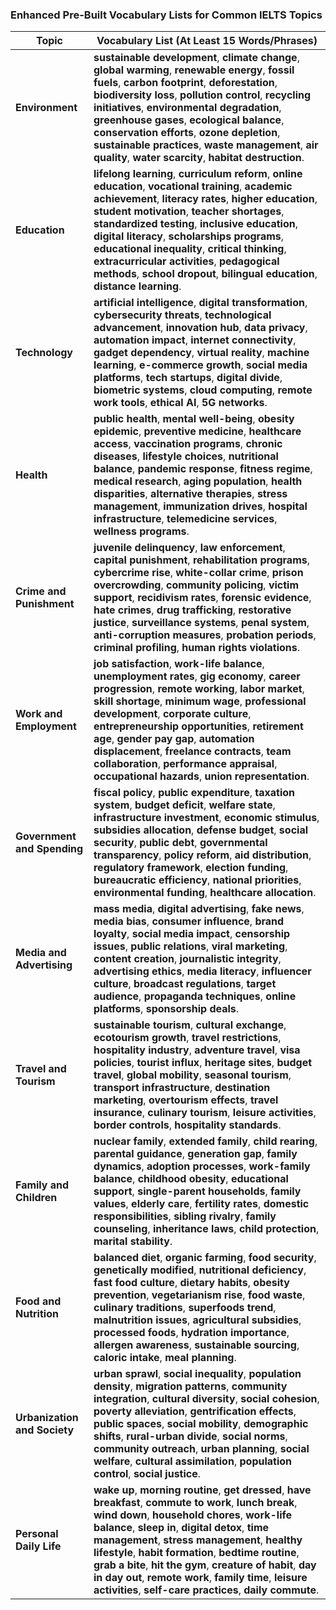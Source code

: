 ### Enhanced Pre-Built Vocabulary Lists for Common IELTS Topics



| Topic | Vocabulary List (At Least 15 Words/Phrases) |
|-------|---------------------------------------------|
| **Environment** | **sustainable development**, **climate change**, **global warming**, **renewable energy**, **fossil fuels**, **carbon footprint**, **deforestation**, **biodiversity loss**, **pollution control**, **recycling initiatives**, **environmental degradation**, **greenhouse gases**, **ecological balance**, **conservation efforts**, **ozone depletion**, **sustainable practices**, **waste management**, **air quality**, **water scarcity**, **habitat destruction**. |
| **Education** | **lifelong learning**, **curriculum reform**, **online education**, **vocational training**, **academic achievement**, **literacy rates**, **higher education**, **student motivation**, **teacher shortages**, **standardized testing**, **inclusive education**, **digital literacy**, **scholarships programs**, **educational inequality**, **critical thinking**, **extracurricular activities**, **pedagogical methods**, **school dropout**, **bilingual education**, **distance learning**. |
| **Technology** | **artificial intelligence**, **digital transformation**, **cybersecurity threats**, **technological advancement**, **innovation hub**, **data privacy**, **automation impact**, **internet connectivity**, **gadget dependency**, **virtual reality**, **machine learning**, **e-commerce growth**, **social media platforms**, **tech startups**, **digital divide**, **biometric systems**, **cloud computing**, **remote work tools**, **ethical AI**, **5G networks**. |
| **Health** | **public health**, **mental well-being**, **obesity epidemic**, **preventive medicine**, **healthcare access**, **vaccination programs**, **chronic diseases**, **lifestyle choices**, **nutritional balance**, **pandemic response**, **fitness regime**, **medical research**, **aging population**, **health disparities**, **alternative therapies**, **stress management**, **immunization drives**, **hospital infrastructure**, **telemedicine services**, **wellness programs**. |
| **Crime and Punishment** | **juvenile delinquency**, **law enforcement**, **capital punishment**, **rehabilitation programs**, **cybercrime rise**, **white-collar crime**, **prison overcrowding**, **community policing**, **victim support**, **recidivism rates**, **forensic evidence**, **hate crimes**, **drug trafficking**, **restorative justice**, **surveillance systems**, **penal system**, **anti-corruption measures**, **probation periods**, **criminal profiling**, **human rights violations**. |
| **Work and Employment** | **job satisfaction**, **work-life balance**, **unemployment rates**, **gig economy**, **career progression**, **remote working**, **labor market**, **skill shortage**, **minimum wage**, **professional development**, **corporate culture**, **entrepreneurship opportunities**, **retirement age**, **gender pay gap**, **automation displacement**, **freelance contracts**, **team collaboration**, **performance appraisal**, **occupational hazards**, **union representation**. |
| **Government and Spending** | **fiscal policy**, **public expenditure**, **taxation system**, **budget deficit**, **welfare state**, **infrastructure investment**, **economic stimulus**, **subsidies allocation**, **defense budget**, **social security**, **public debt**, **governmental transparency**, **policy reform**, **aid distribution**, **regulatory framework**, **election funding**, **bureaucratic efficiency**, **national priorities**, **environmental funding**, **healthcare allocation**. |
| **Media and Advertising** | **mass media**, **digital advertising**, **fake news**, **media bias**, **consumer influence**, **brand loyalty**, **social media impact**, **censorship issues**, **public relations**, **viral marketing**, **content creation**, **journalistic integrity**, **advertising ethics**, **media literacy**, **influencer culture**, **broadcast regulations**, **target audience**, **propaganda techniques**, **online platforms**, **sponsorship deals**. |
| **Travel and Tourism** | **sustainable tourism**, **cultural exchange**, **ecotourism growth**, **travel restrictions**, **hospitality industry**, **adventure travel**, **visa policies**, **tourist influx**, **heritage sites**, **budget travel**, **global mobility**, **seasonal tourism**, **transport infrastructure**, **destination marketing**, **overtourism effects**, **travel insurance**, **culinary tourism**, **leisure activities**, **border controls**, **hospitality standards**. |
| **Family and Children** | **nuclear family**, **extended family**, **child rearing**, **parental guidance**, **generation gap**, **family dynamics**, **adoption processes**, **work-family balance**, **childhood obesity**, **educational support**, **single-parent households**, **family values**, **elderly care**, **fertility rates**, **domestic responsibilities**, **sibling rivalry**, **family counseling**, **inheritance laws**, **child protection**, **marital stability**. |
| **Food and Nutrition** | **balanced diet**, **organic farming**, **food security**, **genetically modified**, **nutritional deficiency**, **fast food culture**, **dietary habits**, **obesity prevention**, **vegetarianism rise**, **food waste**, **culinary traditions**, **superfoods trend**, **malnutrition issues**, **agricultural subsidies**, **processed foods**, **hydration importance**, **allergen awareness**, **sustainable sourcing**, **caloric intake**, **meal planning**. |
| **Urbanization and Society** | **urban sprawl**, **social inequality**, **population density**, **migration patterns**, **community integration**, **cultural diversity**, **social cohesion**, **poverty alleviation**, **gentrification effects**, **public spaces**, **social mobility**, **demographic shifts**, **rural-urban divide**, **social norms**, **community outreach**, **urban planning**, **social welfare**, **cultural assimilation**, **population control**, **social justice**. |
| **Personal Daily Life** | **wake up**, **morning routine**, **get dressed**, **have breakfast**, **commute to work**, **lunch break**, **wind down**, **household chores**, **work-life balance**, **sleep in**, **digital detox**, **time management**, **stress management**, **healthy lifestyle**, **habit formation**, **bedtime routine**, **grab a bite**, **hit the gym**, **creature of habit**, **day in day out**, **remote work**, **family time**, **leisure activities**, **self-care practices**, **daily commute**. | 

